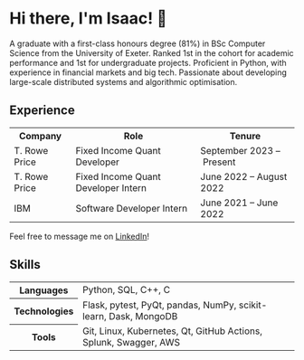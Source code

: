 # Hi there, I'm Isaac! 👋

A graduate with a first-class honours degree (81%) in BSc Computer Science from
the University of Exeter. Ranked 1st in the cohort for academic performance and
1st for undergraduate projects. Proficient in Python, with experience in
financial markets and big tech. Passionate about developing large-scale
distributed systems and algorithmic optimisation.

## Experience

<table>
  <tr>
    <th>Company</th>
    <th>Role</th>
    <th>Tenure</th>
  <tr>
    <td>T. Rowe Price</td>
    <td>Fixed Income Quant Developer</td>
    <td>September 2023 – Present</td>
  </tr>
  <tr>
    <td>T. Rowe Price</td>
    <td>Fixed Income Quant Developer Intern</td>
    <td>June 2022 – August 2022</td>
  </tr>
  <tr>
    <td>IBM</td>
    <td>Software Developer Intern</td>
    <td>June 2021 – June 2022</td>
  </tr>
</table>

Feel free to message me on [LinkedIn](https://www.linkedin.com/in/isaaccheng9)!

## Skills

<table>
  <tr>
    <th>Languages</th>
    </p>
    <td>Python, SQL, C++, C</td>
  </tr>
  <tr>
    <th>Technologies</th>
    <td>Flask, pytest, PyQt, pandas, NumPy, scikit-learn, Dask, MongoDB
  </td>
  <tr>
    <th>Tools</th>
    <td>Git, Linux, Kubernetes, Qt, GitHub Actions, Splunk, Swagger, AWS
  </td>
  </tr>
</table>
